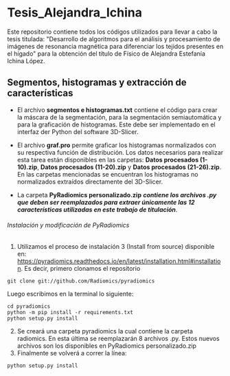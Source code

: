 # Tesis_Alejandra_Ichina
  Este repositorio contiene todos los códigos utilizados para llevar a cabo la tesis titulada: "Desarrollo de algoritmos para el análisis y procesamiento de imágenes de resonancia magnética para diferenciar los tejidos presentes en el hígado" para la obtención del título de Físico de Alejandra Estefanía Ichina López.
  
## Segmentos, histogramas y extracción de características

- El archivo **segmentos e histogramas.txt** contiene el código para crear la máscara de la segmentación, para la segmentación semiautomática y para la graficación de histogramas. Este debe ser implementado en el interfaz der Python del software 3D-Slicer.

- El archivo **graf.pro** permite graficar los histogramas normalizados con su respectiva función de distribución. Los datos necesarios para realizar esta tarea están disponibles en las carpetas: **Datos procesados (1-10).zip**, **Datos procesados (11-20).zip** y **Datos procesados (21-26).zip**. En las carpetas mencionadas se encuentran los histogramas no normalizados extraídos directamente del 3D-Slicer.

- La carpeta **PyRadiomics personalizado.zip** ***contiene los archivos .py que deben ser reemplazados para extraer únicamente las 12 características utilizadas en este trabajo de titulación***. 
###### Instalación y modificación de PyRadiomics
1. Utilizamos el proceso de instalación 3 (Install from source) disponible en: https://pyradiomics.readthedocs.io/en/latest/installation.html#installation. Es decir, primero clonamos el repositorio
```
git clone git://github.com/Radiomics/pyradiomics
```
Luego escribimos en la terminal lo siguiente:
```
cd pyradiomics
python -m pip install -r requirements.txt
python setup.py install
```
2. Se creará una carpeta pyradiomics la cual contiene la carpeta radiomics. En esta última se reemplazarán 8 archivos .py. Estos nuevos archivos son los disponibles en PyRadiomics personalizado.zip
3. Finalmente se volverá a correr la línea:
```
python setup.py install
```



